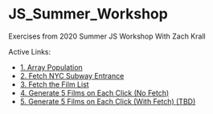 # JS_Summer_Workshop

Exercises from 2020 Summer JS Workshop 
With Zach Krall

Active Links: 
- [1. Array Population](https://inhyelee-data.github.io/JS_Summer_Workshop/1_Array/)
- [2. Fetch NYC Subway Entrance](https://inhyelee-data.github.io/JS_Summer_Workshop/2_Fetch_NYC_Subway_entrances/)
- [3. Fetch the Film List](https://inhyelee-data.github.io/JS_Summer_Workshop/3_Fetch_Films_List/)
- [4. Generate 5 Films on Each Click (No Fetch)](https://inhyelee-data.github.io/JS_Summer_Workshop/4_Generate_Films_onClick(No%20Fetch)/)
- [5. Generate 5 Films on Each Click (With Fetch) (TBD)](#)
